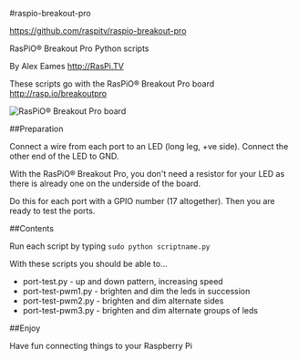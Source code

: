 #raspio-breakout-pro

https://github.com/raspitv/raspio-breakout-pro


RasPiO® Breakout Pro Python scripts

By Alex Eames http://RasPi.TV

These scripts go with the RasPiO® Breakout Pro board
http://rasp.io/breakoutpro

![RasPiO® Breakout Pro board](http://rasp.io/wp-content/uploads/2014/02/RasPiO-Breakout-Pro-on-pi-700.jpg "RasPiO® Breakout Pro")


##Preparation

Connect a wire from each port to an LED (long leg, +ve side).
Connect the other end of the LED to GND.

With the RasPiO® Breakout Pro, you don't need a resistor for your LED as there is already one on the underside of the board.

Do this for each port with a GPIO number (17 altogether). Then you are ready to test the ports.


##Contents

Run each script by typing 
`sudo python scriptname.py`

With these scripts you should be able to...


* port-test.py       - up and down pattern, increasing speed
* port-test-pwm1.py  - brighten and dim the leds in succession
* port-test-pwm2.py  - brighten and dim alternate sides
* port-test-pwm3.py  - brighten and dim alternate groups of leds

##Enjoy

Have fun connecting things to your Raspberry Pi


